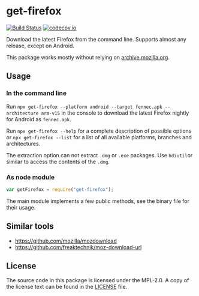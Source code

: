 # get-firefox


[![Build Status](https://travis-ci.com/freaktechnik/get-firefox.svg?branch=master)](https://travis-ci.com/freaktechnik/get-firefox) [![codecov.io](https://codecov.io/github/freaktechnik/get-firefox/coverage.svg?branch=master)](https://codecov.io/github/freaktechnik/get-firefox?branch=master)

Download the latest Firefox from the command line. Supports almost any release,
except on Android.

This package works mostly without relying on
[archive.mozilla.org](https://archive.mozilla.org).

## Usage
### In the command line
Run `npx get-firefox --platform android --target fennec.apk --architecture arm-v15`
in the console to download the latest Firefox nightly for Android as `fennec.apk`.

Run `npx get-firefox --help` for a complete description of possible options or `npx get-firefox --list`
for a list of all available platforms, branches and architectures.

The extraction option can not extract `.dmg` or `.exe` packages.
Use `hdiutil`or similar to access the contents of the `.dmg`.

### As node module
```js
var getFirefox = require("get-firefox");
```
The main module implements a few public methods, see the binary file for their usage.

## Similar tools
- https://github.com/mozilla/mozdownload
- https://github.com/freaktechnik/moz-download-url

## License
The source code in this package is licensed under the MPL-2.0. A copy of the
license text can be found in the [LICENSE](LICENSE) file.
